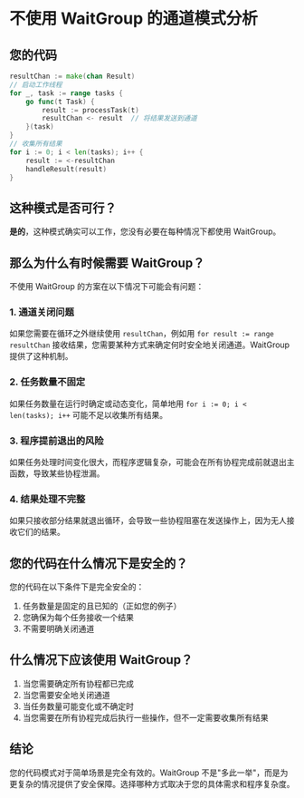 # 不使用 WaitGroup 的通道模式分析

## 您的代码

```go
resultChan := make(chan Result)
// 启动工作线程
for _, task := range tasks {
    go func(t Task) {
        result := processTask(t)
        resultChan <- result  // 将结果发送到通道
    }(task)
}
// 收集所有结果
for i := 0; i < len(tasks); i++ {
    result := <-resultChan
    handleResult(result)
}
```

## 这种模式是否可行？

**是的**，这种模式确实可以工作，您没有必要在每种情况下都使用 WaitGroup。

## 那么为什么有时候需要 WaitGroup？

不使用 WaitGroup 的方案在以下情况下可能会有问题：

### 1. 通道关闭问题

如果您需要在循环之外继续使用 `resultChan`，例如用 `for result := range resultChan` 接收结果，您需要某种方式来确定何时安全地关闭通道。WaitGroup 提供了这种机制。

### 2. 任务数量不固定

如果任务数量在运行时确定或动态变化，简单地用 `for i := 0; i < len(tasks); i++` 可能不足以收集所有结果。

### 3. 程序提前退出的风险

如果任务处理时间变化很大，而程序逻辑复杂，可能会在所有协程完成前就退出主函数，导致某些协程泄漏。

### 4. 结果处理不完整

如果只接收部分结果就退出循环，会导致一些协程阻塞在发送操作上，因为无人接收它们的结果。

## 您的代码在什么情况下是安全的？

您的代码在以下条件下是完全安全的：

1. 任务数量是固定的且已知的（正如您的例子）
2. 您确保为每个任务接收一个结果
3. 不需要明确关闭通道

## 什么情况下应该使用 WaitGroup？

1. 当您需要确定所有协程都已完成
2. 当您需要安全地关闭通道
3. 当任务数量可能变化或不确定时
4. 当您需要在所有协程完成后执行一些操作，但不一定需要收集所有结果

## 结论

您的代码模式对于简单场景是完全有效的。WaitGroup 不是"多此一举"，而是为更复杂的情况提供了安全保障。选择哪种方式取决于您的具体需求和程序复杂度。
